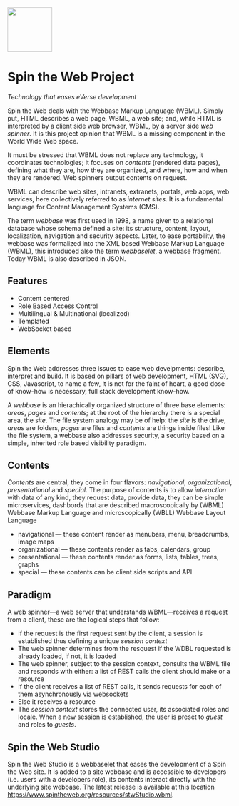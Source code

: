 <img src="https://avatars0.githubusercontent.com/u/16848901?s=460&u=acaf05c1e801337a7f6a87676ec886ccba9c641e&v=4" width="100p">

# Spin the Web Project
_Technology that eases eVerse development_

Spin the Web deals with the Webbase Markup Language (WBML). Simply put, HTML describes a web page, WBML, a web site; and, while HTML is interpreted by a client side web browser, WBML, by a server side _web spinner_. It is this project opinion that WBML is a missing component in the World Wide Web space.

It must be stressed that WBML does not replace any technology, it coordinates technologies; it focuses on _contents_ (rendered data pages), defining what they are, how they are organized, and where, how and when they are rendered. Web spinners output contents on request.

WBML can describe web sites, intranets, extranets, portals, web apps, web services, here collectively referred to as _internet sites_. It is a fundamental language for Content Management Systems (CMS). 

The term _webbase_ was first used in 1998, a name given to a relational database whose schema defined a site: its structure, content, layout, localization, navigation and security aspects. Later, to ease portability, the webbase was formalized into the XML based Webbase Markup Language (WBML), this introduced also the term _webbaselet_, a webbase fragment. Today WBML is also described in JSON.

## Features
* Content centered
* Role Based Access Control
* Multilingual & Multinational (localized)
* Templated
* WebSocket based

## Elements
Spin the Web addresses three issues to ease web develpments: describe, interpret and build. It is based on pillars of web development, HTML (SVG), CSS, Javascript, to name a few, it is not for the faint of heart, a good dose of know-how is necessary, full stack development know-how.

A _webbase_ is an hierachically organized structure of three base elements: _areas_, _pages_ and _contents_; at the root of the hierarchy there is a special area, the _site_. The file system analogy may be of help: the _site_ is the drive, _areas_ are folders, _pages_ are files and _contents_ are things inside files! Like the file system, a webbase also addresses security, a security based on a simple, inherited role based visibility paradigm.

## Contents
_Contents_ are central, they come in four flavors: _navigational_, _organizational_, _presentational_ and _special_. The purpose of contents is to allow _interaction_ with data of any kind, they request data, provide data, they can be simple microservices, dashbords that are described macroscopically by (WBML) Webbase Markup Language and microscopically (WBLL) Webbase Layout Language

* navigational &mdash; these content render as menubars, menu, breadcrumbs, image maps
* organizational &mdash; these contents render as tabs, calendars, group
* presentational &mdash; these contents render as forms, lists, tables, trees, graphs 
* special &mdash; these contents can be client side scripts and API

## Paradigm
A web spinner&mdash;a web server that understands WBML&mdash;receives a request from a client, these are the logical steps that follow: 
* If the request is the first request sent by the client, a session is established thus defining a unique _session context_
* The web spinner determines from the resquest if the WDBL requested is already loaded, if not, it is loaded
* The web spinner, subject to the session context, consults the WBML file and responds with either: a list of REST calls the client should make or a resource
* If the client receives a list of REST calls, it sends requests for each of them asynchronously via websockets
* Else it receives a resource
* The _session context_ stores the connected user, its associated roles and locale. When a new session is established, the user is preset to _guest_ and roles to _guests_.

## Spin the Web Studio
Spin the Web Studio is a webbaselet that eases the development of a Spin the Web site. It is added to a site webbase and is accessible to developers (i.e. users with a developers role), its contents interact directly with the underlying site webbase. The latest release is available at this location https://www.spintheweb.org/resources/stwStudio.wbml.
